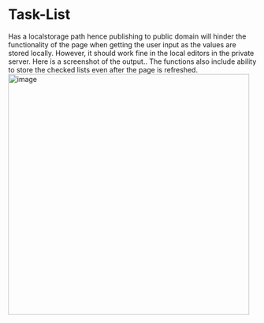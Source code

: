 # Task-List
Has a localstorage path hence publishing to public domain will hinder the functionality of the page when getting the user input as the values are stored locally.
However, it should work fine in the local editors in the private server.
Here is a screenshot of the output.. The functions also include ability to store the checked lists even after the page is refreshed.
<img width="489" alt="image" src="https://user-images.githubusercontent.com/90139229/166829220-8a2c9b7e-cae9-4cbd-845f-fb349bab1caf.png">
